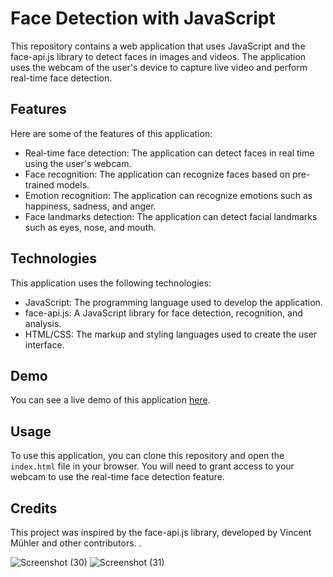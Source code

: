 
# Face Detection with JavaScript

This repository contains a web application that uses JavaScript and the face-api.js library to detect faces in images and videos. The application uses the webcam of the user's device to capture live video and perform real-time face detection.

## Features

Here are some of the features of this application:

- Real-time face detection: The application can detect faces in real time using the user's webcam.
- Face recognition: The application can recognize faces based on pre-trained models.
- Emotion recognition: The application can recognize emotions such as happiness, sadness, and anger.
- Face landmarks detection: The application can detect facial landmarks such as eyes, nose, and mouth.

## Technologies

This application uses the following technologies:

- JavaScript: The programming language used to develop the application.
- face-api.js: A JavaScript library for face detection, recognition, and analysis.
- HTML/CSS: The markup and styling languages used to create the user interface.

## Demo

You can see a live demo of this application [here](https://faceexpressiondetector.netlify.app/).

## Usage

To use this application, you can clone this repository and open the `index.html` file in your browser. You will need to grant access to your webcam to use the real-time face detection feature.

## Credits

This project was inspired by the face-api.js library, developed by Vincent Mühler and other contributors. .

![Screenshot (30)](https://user-images.githubusercontent.com/75081330/224251630-b1679e6a-b57e-4b7e-9471-0b6af06c4812.png)
![Screenshot (31)](https://user-images.githubusercontent.com/75081330/224251659-21b44f05-f19f-4a1c-9541-23455ba7833b.png)


